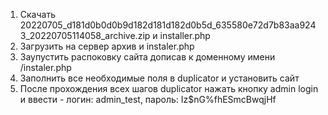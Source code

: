 1. Скачать 20220705_d181d0b0d0b9d182d181d182d0b5d_635580e72d7b83aa9243_20220705114058_archive.zip и installer.php
2. Загрузить на сервер архив и instaler.php
3. Заупустить распоковку сайта дописав к доменному имени /instaler.php
4. Заполнить все необходимые поля в duplicator и установить сайт
5. После прохождения всех шагов duplicator нажать кнопку admin login и ввести -  логин: admin_test, пароль: Iz$nG%fhESmcBwqjHf    
